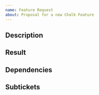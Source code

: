 ```yaml
---
name: Feature Request
about: Proposal for a new Chalk Feature
---
```


## Description

<!-- what new feature would you like to see in chalk? please include a link to any related tickets -->

## Result

<!-- brief expectations of how end result should look + behave -->

## Dependencies

<!-- are there any tickets/prs that should be worked on before this feature can be added? -->

## Subtickets

<!-- if it makes sense to break this ticket up into smaller pieces of work, link them here -->

